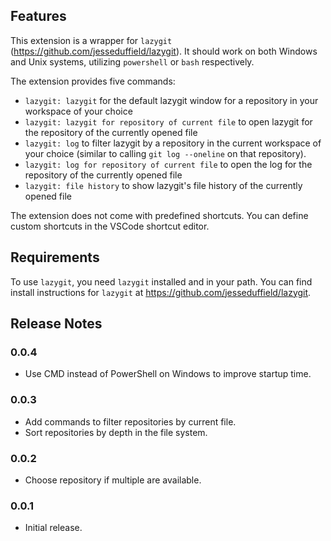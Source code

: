## Features

This extension is a wrapper for `lazygit` (https://github.com/jesseduffield/lazygit). It
should work on both Windows and Unix systems, utilizing `powershell` or `bash`
respectively.

The extension provides five commands:

- `lazygit: lazygit` for the default lazygit window for a repository in your workspace
  of your choice
- `lazygit: lazygit for repository of current file` to open lazygit for the repository
  of the currently opened file
- `lazygit: log` to filter lazygit by a repository in the current workspace of your
  choice (similar to calling `git log --oneline` on that repository).
- `lazygit: log for repository of current file` to open the log for the repository of
  the currently opened file
- `lazygit: file history` to show lazygit's file history of the currently opened file

The extension does not come with predefined shortcuts. You can define custom shortcuts
in the VSCode shortcut editor.

## Requirements

To use `lazygit`, you need `lazygit` installed and in your path. You can find install
instructions for `lazygit` at https://github.com/jesseduffield/lazygit.

## Release Notes

### 0.0.4

- Use CMD instead of PowerShell on Windows to improve startup time.

### 0.0.3

- Add commands to filter repositories by current file.
- Sort repositories by depth in the file system.

### 0.0.2

- Choose repository if multiple are available.

### 0.0.1

- Initial release.
